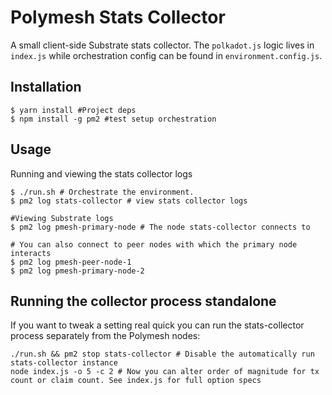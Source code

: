 # Polymesh Stats Collector
A small client-side Substrate stats collector. The `polkadot.js` logic lives in
`index.js` while orchestration config can be found in `environment.config.js`.

## Installation
```shell
$ yarn install #Project deps
$ npm install -g pm2 #test setup orchestration
```
## Usage
Running and viewing the stats collector logs
```shell
$ ./run.sh # Orchestrate the environment.
$ pm2 log stats-collector # view stats collector logs

#Viewing Substrate logs
$ pm2 log pmesh-primary-node # The node stats-collector connects to

# You can also connect to peer nodes with which the primary node interacts
$ pm2 log pmesh-peer-node-1
$ pm2 log pmesh-primary-node-2
```

## Running the collector process standalone
If you want to tweak a  setting real quick you can run the stats-collector
process separately from the Polymesh nodes:
```
./run.sh && pm2 stop stats-collector # Disable the automatically run stats-collector instance
node index.js -o 5 -c 2 # Now you can alter order of magnitude for tx count or claim count. See index.js for full option specs
```
